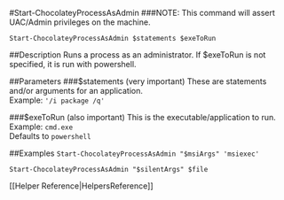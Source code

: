 #Start-ChocolateyProcessAsAdmin
###NOTE: This command will assert UAC/Admin privileges on the machine.  
  
`Start-ChocolateyProcessAsAdmin $statements $exeToRun`  
  
##Description
Runs a process as an administrator. If $exeToRun is not specified, it is run with powershell.  
  
##Parameters
###$statements (very important)
These are statements and/or arguments for an application.  
Example: `'/i package /q'`  
  
###$exeToRun (also important)
This is the executable/application to run.  
Example: `cmd.exe`  
Defaults to `powershell`  
  
##Examples
`Start-ChocolateyProcessAsAdmin "$msiArgs" 'msiexec'`  
  
`Start-ChocolateyProcessAsAdmin "$silentArgs" $file`  
  
  
[[Helper Reference|HelpersReference]]  
